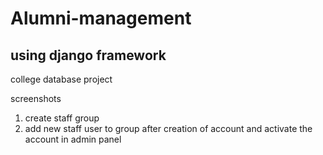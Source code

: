 # Alumni-management
## using django framework

college database project

screenshots


1. create staff group
2. add new staff user to group after creation of account and activate the account in admin panel

